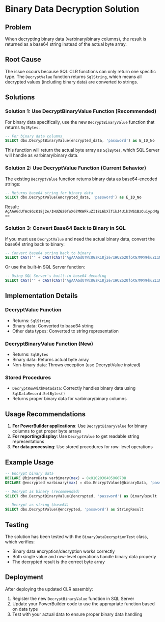 # Binary Data Decryption Solution

## Problem
When decrypting binary data (varbinary/binary columns), the result is returned as a base64 string instead of the actual byte array.

## Root Cause
The issue occurs because SQL CLR functions can only return one specific type. The `DecryptValue` function returns `SqlString`, which means all decrypted values (including binary data) are converted to strings.

## Solutions

### Solution 1: Use DecryptBinaryValue Function (Recommended)

For binary data specifically, use the new `DecryptBinaryValue` function that returns `SqlBytes`:

```sql
-- For binary data columns
SELECT dbo.DecryptBinaryValue(encrypted_data, 'password') as E_ID_No
```

This function will return the actual byte array as `SqlBytes`, which SQL Server will handle as varbinary/binary data.

### Solution 2: Use DecryptValue Function (Current Behavior)

The existing `DecryptValue` function returns binary data as base64-encoded strings:

```sql
-- Returns base64 string for binary data
SELECT dbo.DecryptValue(encrypted_data, 'password') as E_ID_No
```

Result: `AgAAAGdUTWc8GzK18j2e/IHUZ620foXG7MKWFkuZI18L6bXlTikJ4Uih3WS1BzOuiypdMg==`

### Solution 3: Convert Base64 Back to Binary in SQL

If you must use `DecryptValue` and need the actual binary data, convert the base64 string back to binary:

```sql
-- Convert base64 string back to binary
SELECT CAST('' + CAST(CAST('AgAAAGdUTWc8GzK18j2e/IHUZ620foXG7MKWFkuZI18L6bXlTikJ4Uih3WS1BzOuiypdMg==' AS XML).value('.', 'varbinary(max)') AS varbinary(max)) as E_ID_No
```

Or use the built-in SQL Server function:

```sql
-- Using SQL Server's built-in base64 decoding
SELECT CAST('' + CAST(CAST('AgAAAGdUTWc8GzK18j2e/IHUZ620foXG7MKWFkuZI18L6bXlTikJ4Uih3WS1BzOuiypdMg==' AS XML).value('.', 'varbinary(max)') AS varbinary(max)) as E_ID_No
```

## Implementation Details

### DecryptValue Function
- Returns: `SqlString`
- Binary data: Converted to base64 string
- Other data types: Converted to string representation

### DecryptBinaryValue Function (New)
- Returns: `SqlBytes`
- Binary data: Returns actual byte array
- Non-binary data: Throws exception (use DecryptValue instead)

### Stored Procedures
- `DecryptRowWithMetadata`: Correctly handles binary data using `SqlDataRecord.SetBytes()`
- Returns proper binary data for varbinary/binary columns

## Usage Recommendations

1. **For PowerBuilder applications**: Use `DecryptBinaryValue` for binary columns to get proper byte arrays
2. **For reporting/display**: Use `DecryptValue` to get readable string representations
3. **For data processing**: Use stored procedures for row-level operations

## Example Usage

```sql
-- Encrypt binary data
DECLARE @binaryData varbinary(max) = 0x0102030405060708
DECLARE @encrypted varbinary(max) = dbo.EncryptValue(@binaryData, 'password', 1500)

-- Decrypt as binary (recommended)
SELECT dbo.DecryptBinaryValue(@encrypted, 'password') as BinaryResult

-- Decrypt as string (base64)
SELECT dbo.DecryptValue(@encrypted, 'password') as StringResult
```

## Testing

The solution has been tested with the `BinaryDataDecryptionTest` class, which verifies:
- Binary data encryption/decryption works correctly
- Both single value and row-level operations handle binary data properly
- The decrypted result is the correct byte array

## Deployment

After deploying the updated CLR assembly:

1. Register the new `DecryptBinaryValue` function in SQL Server
2. Update your PowerBuilder code to use the appropriate function based on data type
3. Test with your actual data to ensure proper binary data handling 